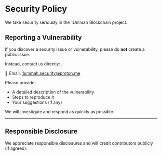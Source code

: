 # Security Policy

We take security seriously in the 1Ummah Blockchain project.

## Reporting a Vulnerability

If you discover a security issue or vulnerability, please do **not** create a public issue.

Instead, contact us directly:

📧 Email: 1ummah.security@proton.me

Please provide:
- A detailed description of the vulnerability
- Steps to reproduce it
- Your suggestions (if any)

We will investigate and respond as quickly as possible.

---

## Responsible Disclosure

We appreciate responsible disclosures and will credit contributors publicly (if agreed).
